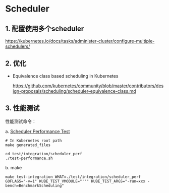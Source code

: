# Scheduler

## 1. 配置使用多个scheduler

https://kubernetes.io/docs/tasks/administer-cluster/configure-multiple-schedulers/

## 2. 优化

- Equivalence class based scheduling in Kubernetes

  https://github.com/kubernetes/community/blob/master/contributors/design-proposals/scheduling/scheduler-equivalence-class.md

## 3. 性能测试

性能测试命令：

a. [Scheduler Performance Test](https://github.com/kubernetes/kubernetes/tree/master/test/integration/scheduler_perf)

```
# In Kubernetes root path
make generated_files

cd test/integration/scheduler_perf
./test-performance.sh
```

b. make

```
make test-integration WHAT=./test/integration/scheduler_perf GOFLAGS="-v=1" KUBE_TEST_VMODULE="''" KUBE_TEST_ARGS="-run=xxx -bench=BenchmarkScheduling"
```